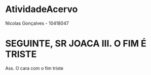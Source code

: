 # AtividadeAcervo

Nicolas Gonçalves - 10418047 

# SEGUINTE, SR JOACA III. O FIM É TRISTE
Ass. O cara com o fim triste
